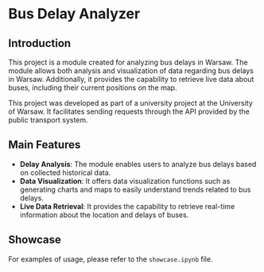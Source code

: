 # Bus Delay Analyzer

## Introduction
This project is a module created for analyzing bus delays in Warsaw. The module allows both analysis and visualization of data regarding bus delays in Warsaw. Additionally, it provides the capability to retrieve live data about buses, including their current positions on the map.

This project was developed as part of a university project at the University of Warsaw. It facilitates sending requests through the API provided by the public transport system.

## Main Features
- **Delay Analysis**: The module enables users to analyze bus delays based on collected historical data.
- **Data Visualization**: It offers data visualization functions such as generating charts and maps to easily understand trends related to bus delays.
- **Live Data Retrieval**: It provides the capability to retrieve real-time information about the location and delays of buses.

## Showcase
For examples of usage, please refer to the `showcase.ipynb` file.

